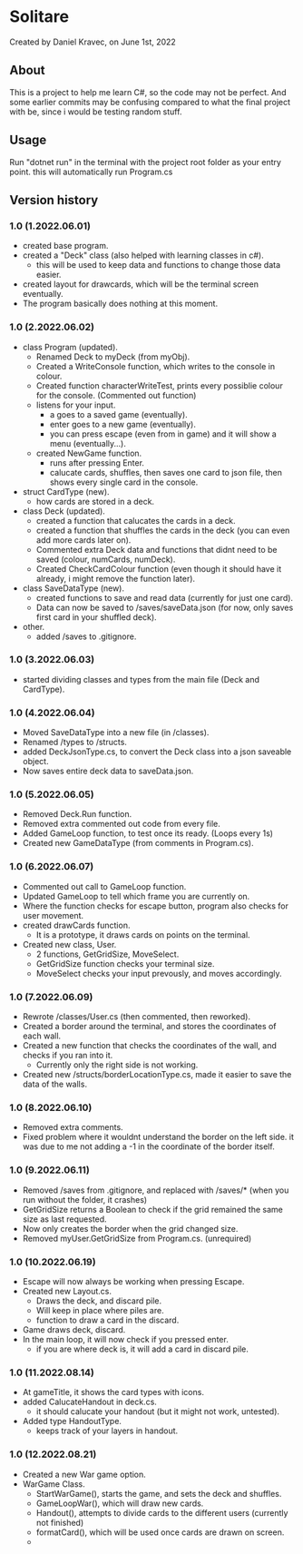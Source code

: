 # Solitare
Created by Daniel Kravec, on June 1st, 2022

## About
This is a project to help me learn C#, so the code may not be perfect. And some earlier commits may be confusing compared to what the final project with be, since i would be testing random stuff.

## Usage
Run "dotnet run" in the terminal with the project root folder as your entry point. this will automatically run Program.cs

## Version history
### 1.0 (1.2022.06.01)
- created base program.
- created a "Deck" class (also helped with learning classes in c#).
    - this will be used to keep data and functions to change those data easier.
- created layout for drawcards, which will be the terminal screen eventually.
- The program basically does nothing at this moment.

### 1.0 (2.2022.06.02)
- class Program (updated).
    - Renamed Deck to myDeck (from myObj).
    - Created a WriteConsole function, which writes to the console in colour.
    - Created function characterWriteTest, prints every possiblie colour for the console. (Commented out function) 
    - listens for your input.
        - a goes to a saved game (eventually).
        - enter goes to a new game (eventually).
        - you can press escape (even from in game) and it will show a menu (eventually...).
    - created NewGame function.
        - runs after pressing Enter.
        - calucate cards, shuffles, then saves one card to json file, then shows every single card in the console.
- struct CardType (new).
    - how cards are stored in a deck.
- class Deck (updated).
    - created a function that calucates the cards in a deck.
    - created a function that shuffles the cards in the deck (you can even add more cards later on).
    - Commented extra Deck data and functions that didnt need to be saved (colour, numCards, numDeck).
    - Created CheckCardColour function (even though it should have it already, i might remove the function later).
- class SaveDataType (new).
    - created functions to save and read data (currently for just one card).
    - Data can now be saved to /saves/saveData.json (for now, only saves first card in your shuffled deck).
- other.
    - added /saves to .gitignore.

### 1.0 (3.2022.06.03)
- started dividing classes and types from the main file (Deck and CardType).

### 1.0 (4.2022.06.04)
- Moved SaveDataType into a new file (in /classes).
- Renamed /types to /structs.
- added DeckJsonType.cs, to convert the Deck class into a json saveable object. 
- Now saves entire deck data to saveData.json.

### 1.0 (5.2022.06.05)
- Removed Deck.Run function.
- Removed extra commented out code from every file.
- Added GameLoop function, to test once its ready. (Loops every 1s)
- Created new GameDataType (from comments in Program.cs).

### 1.0 (6.2022.06.07)
- Commented out call to GameLoop function. 
- Updated GameLoop to tell which frame you are currently on.
- Where the function checks for escape button, program also checks for user movement.
- created drawCards function.
    - It is a prototype, it draws cards on points on the terminal. 
- Created new class, User.
    - 2 functions, GetGridSize, MoveSelect.
    - GetGridSize function checks your terminal size.
    - MoveSelect checks your input prevously, and moves accordingly.

### 1.0 (7.2022.06.09)
- Rewrote /classes/User.cs (then commented, then reworked).
- Created a border around the terminal, and stores the coordinates of each wall.
- Created a new function that checks the coordinates of the wall, and checks if you ran into it.
    - Currently only the right side is not working.
- Created new /structs/borderLocationType.cs, made it easier to save the data of the walls.

### 1.0 (8.2022.06.10)
- Removed extra comments.
- Fixed problem where it wouldnt understand the border on the left side. it was due to me not adding a -1 in the coordinate of the border itself.

### 1.0 (9.2022.06.11)
- Removed /saves from .gitignore, and replaced with /saves/* (when you run without the folder, it crashes)
- GetGridSize returns a Boolean to check if the grid remained the same size as last requested.
- Now only creates the border when the grid changed size.
- Removed myUser.GetGridSize from Program.cs. (unrequired)

### 1.0 (10.2022.06.19)
- Escape will now always be working when pressing Escape.
- Created new Layout.cs.
    - Draws the deck, and discard pile.
    - Will keep in place where piles are.
    - function to draw a card in the discard.
- Game draws deck, discard.
- In the main loop, it will now check if you pressed enter.
    - if you are where deck is, it will add a card in discard pile.

### 1.0 (11.2022.08.14)
- At gameTitle, it shows the card types with icons.
- added CalucateHandout in deck.cs.
    - it should calucate your handout (but it might not work, untested).
- Added type HandoutType.
    - keeps track of your layers in handout.

### 1.0 (12.2022.08.21)
- Created a new War game option.
- WarGame Class.
    - StartWarGame(), starts the game, and sets the deck and shuffles.
    - GameLoopWar(), which will draw new cards.
    - Handout(), attempts to divide cards to the different users (currently not finished)
    - formatCard(), which will be used once cards are drawn on screen.
    - 